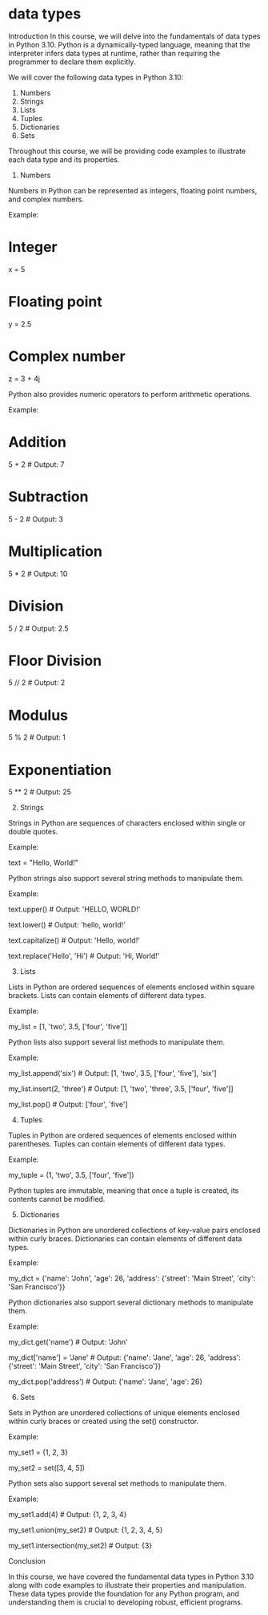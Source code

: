 
data types
==========
Introduction
In this course, we will delve into the fundamentals of data types in Python 3.10. Python is a dynamically-typed language, meaning that the interpreter infers data types at runtime, rather than requiring the programmer to declare them explicitly.

We will cover the following data types in Python 3.10:

1. Numbers
2. Strings
3. Lists
4. Tuples
5. Dictionaries
6. Sets

Throughout this course, we will be providing code examples to illustrate each data type and its properties.

1. Numbers

Numbers in Python can be represented as integers, floating point numbers, and complex numbers.

Example:

# Integer
x = 5

# Floating point
y = 2.5

# Complex number
z = 3 + 4j

Python also provides numeric operators to perform arithmetic operations.

Example:

# Addition
5 + 2 # Output: 7

# Subtraction
5 - 2 # Output: 3

# Multiplication
5 * 2 # Output: 10

# Division
5 / 2 # Output: 2.5

# Floor Division
5 // 2 # Output: 2

# Modulus
5 % 2 # Output: 1

# Exponentiation
5 ** 2 # Output: 25

2. Strings

Strings in Python are sequences of characters enclosed within single or double quotes.

Example:

text = "Hello, World!"

Python strings also support several string methods to manipulate them.

Example:

text.upper() # Output: 'HELLO, WORLD!'

text.lower() # Output: 'hello, world!'

text.capitalize() # Output: 'Hello, world!'

text.replace('Hello', 'Hi') # Output: 'Hi, World!'

3. Lists

Lists in Python are ordered sequences of elements enclosed within square brackets. Lists can contain elements of different data types.

Example:

my_list = [1, 'two', 3.5, ['four', 'five']]

Python lists also support several list methods to manipulate them.

Example:

my_list.append('six') # Output: [1, 'two', 3.5, ['four', 'five'], 'six']

my_list.insert(2, 'three') # Output: [1, 'two', 'three', 3.5, ['four', 'five']]

my_list.pop() # Output: ['four', 'five']

4. Tuples

Tuples in Python are ordered sequences of elements enclosed within parentheses. Tuples can contain elements of different data types.

Example:

my_tuple = (1, 'two', 3.5, ['four', 'five'])

Python tuples are immutable, meaning that once a tuple is created, its contents cannot be modified.

5. Dictionaries

Dictionaries in Python are unordered collections of key-value pairs enclosed within curly braces. Dictionaries can contain elements of different data types.

Example:

my_dict = {'name': 'John', 'age': 26, 'address': {'street': 'Main Street', 'city': 'San Francisco'}}

Python dictionaries also support several dictionary methods to manipulate them.

Example:

my_dict.get('name') # Output: 'John'

my_dict['name'] = 'Jane' # Output: {'name': 'Jane', 'age': 26, 'address': {'street': 'Main Street', 'city': 'San Francisco'}}

my_dict.pop('address') # Output: {'name': 'Jane', 'age': 26}

6. Sets

Sets in Python are unordered collections of unique elements enclosed within curly braces or created using the set() constructor.

Example:

my_set1 = {1, 2, 3}

my_set2 = set([3, 4, 5])

Python sets also support several set methods to manipulate them.

Example:

my_set1.add(4) # Output: {1, 2, 3, 4}

my_set1.union(my_set2) # Output: {1, 2, 3, 4, 5}

my_set1.intersection(my_set2) # Output: {3}

Conclusion

In this course, we have covered the fundamental data types in Python 3.10 along with code examples to illustrate their properties and manipulation. These data types provide the foundation for any Python program, and understanding them is crucial to developing robust, efficient programs.